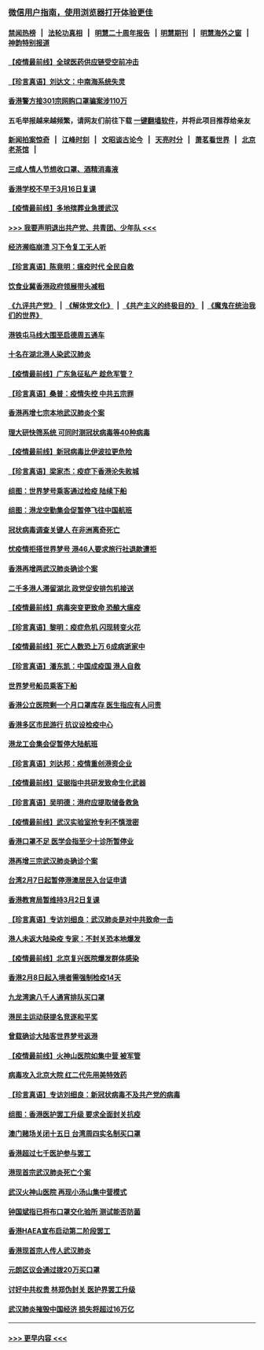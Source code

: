 ### [微信用户指南，使用浏览器打开体验更佳](https://github.com/gfw-breaker/banned-news1/blob/master/indexes/wechat-guide.md?t=0)
#### [禁闻热榜](热点新闻.md?t=0)  &nbsp;&nbsp;|&nbsp;&nbsp; [法轮功真相](https://github.com/gfw-breaker/truth/blob/master/README.md?t=0) &nbsp;&nbsp;|&nbsp;&nbsp; [明慧二十周年报告](https://github.com/gfw-breaker/mh-reports/blob/master/README.md?t=0) &nbsp;&nbsp;|&nbsp;&nbsp;[明慧期刊](https://github.com/gfw-breaker/mh-qikan) &nbsp;&nbsp;|&nbsp;&nbsp; [明慧海外之窗](https://github.com/gfw-breaker/mh-news/blob/master/README.md?t=0) &nbsp;&nbsp;|&nbsp;&nbsp; [神韵特别报道](https://github.com/gfw-breaker/mh-news/blob/master/shenyun.md?t=0)
#### [【疫情最前线】全球医药供应链受空前冲击](../pages/nsc415/n11869614.md?t=02162102) 
#### [【珍言真语】刘达文：中南海系统失灵](../pages/nsc415/n11869465.md?t=02162102) 
#### [香港警方接301宗网购口罩骗案涉110万](../pages/nsc415/n11867572.md?t=02162102) 
#### 五毛举报越来越频繁，请网友们前往下载 [一键翻墙软件](https://github.com/gfw-breaker/ssr-accounts)，并将此项目推荐给亲友
#### [新闻拍案惊奇](https://github.com/gfw-breaker/banned-news1/blob/master/pages/link4.md) &nbsp;&nbsp;|&nbsp;&nbsp; [江峰时刻](https://github.com/gfw-breaker/banned-news1/blob/master/pages/link4.md) &nbsp;&nbsp;|&nbsp;&nbsp; [文昭谈古论今](https://github.com/gfw-breaker/banned-news1/blob/master/pages/link4.md) &nbsp;&nbsp;|&nbsp;&nbsp; [天亮时分](https://github.com/gfw-breaker/banned-news1/blob/master/pages/link4.md) &nbsp;&nbsp;|&nbsp;&nbsp; [萧茗看世界](https://github.com/gfw-breaker/banned-news1/blob/master/pages/link4.md) &nbsp;&nbsp;|&nbsp;&nbsp; [北京老茶馆](https://github.com/gfw-breaker/banned-news1/blob/master/pages/link4.md) &nbsp;&nbsp;|&nbsp;&nbsp; 
#### [三成人情人节想收口罩、酒精消毒液](../pages/nsc415/n11867523.md?t=02162102) 
#### [香港学校不早于3月16日复课](../pages/nsc415/n11867498.md?t=02162102) 
#### [【疫情最前线】多地殡葬业急援武汉](../pages/nsc415/n11866914.md?t=02162102) 
#### [>>> 我要声明退出共产党、共青团、少年队 <<<](https://github.com/begood0513/goodnews/blob/master/quit/letter.md) 
#### [经济濒临崩溃 习下令复工无人听](../pages/nsc415/n11867269.md?t=02162102) 
#### [【珍言真语】陈竟明：瘟疫时代 全民自救](../pages/nsc415/n11866765.md?t=02162102) 
#### [饮食业冀香港政府领展带头减租](../pages/nsc415/n11864876.md?t=02162102) 
#### [《九评共产党》](https://github.com/begood0513/9ping.md/blob/master/README.md) &nbsp;|&nbsp; [《解体党文化》](../../../../jtdwh.md/blob/master/README.md)  &nbsp;|&nbsp; [《共产主义的终极目的》](../../../../gczydzjmd.md/blob/master/README.md) &nbsp;|&nbsp; [《魔鬼在统治我们的世界》](../../../../mgztzwmdsj.md/blob/master/README.md) 
#### [港铁屯马线大围至启德周五通车](../pages/nsc415/n11864842.md?t=02162102) 
#### [十名在湖北港人染武汉肺炎](../pages/nsc415/n11864807.md?t=02162102) 
#### [【疫情最前线】广东急征私产 趁危军管？](../pages/nsc415/n11864205.md?t=02162102) 
#### [【珍言真语】桑普：疫情失控 中共五宗罪](../pages/nsc415/n11864157.md?t=02162102) 
#### [香港再增七宗本地武汉肺炎个案](../pages/nsc415/n11862405.md?t=02162102) 
#### [理大研快筛系统 可同时测冠状病毒等40种病毒](../pages/nsc415/n11862376.md?t=02162102) 
#### [【疫情最前线】新冠病毒比伊波拉更危险](../pages/nsc415/n11862199.md?t=02162102) 
#### [【珍言真语】梁家杰：疫症下香港沦失败城](../pages/nsc415/n11861588.md?t=02162102) 
#### [组图：世界梦号乘客通过检疫 陆续下船](../pages/nsc415/n11858302.md?t=02162102) 
#### [组图：港龙空勤集会促暂停飞往中国航班](../pages/nsc415/n11858190.md?t=02162102) 
#### [冠状病毒调查关键人 在非洲离奇死亡](../pages/nsc415/n11859798.md?t=02162102) 
#### [忧疫情拒搭世界梦号 港46人要求旅行社退款遭拒](../pages/nsc415/n11859849.md?t=02162102) 
#### [香港再增两武汉肺炎确诊个案](../pages/nsc415/n11859833.md?t=02162102) 
#### [二千多港人滞留湖北 政党促安排包机接送](../pages/nsc415/n11859831.md?t=02162102) 
#### [【疫情最前线】病毒突变更致命 恐酿大瘟疫](../pages/nsc415/n11859604.md?t=02162102) 
#### [【珍言真语】黎明：疫症危机 闪现转变火花](../pages/nsc415/n11859199.md?t=02162102) 
#### [【疫情最前线】死亡人数恐上万 6成病逝家中](../pages/nsc415/n11856687.md?t=02162102) 
#### [【珍言真语】潘东凯：中国成疫国 港人自救](../pages/nsc415/n11856962.md?t=02162102) 
#### [世界梦号船员乘客下船](../pages/nsc415/n11856883.md?t=02162102) 
#### [香港公立医院剩一个月口罩库存 医生指应有人问责](../pages/nsc415/n11856875.md?t=02162102) 
#### [香港多区市民游行 抗议设检疫中心](../pages/nsc415/n11856866.md?t=02162102) 
#### [港龙工会集会促暂停大陆航班](../pages/nsc415/n11856840.md?t=02162102) 
#### [【珍言真语】刘达邦：疫情重创港资企业](../pages/nsc415/n11854274.md?t=02162102) 
#### [【疫情最前线】证据指中共研发致命生化武器](../pages/nsc415/n11853087.md?t=02162102) 
#### [【珍言真语】吴明德：港府应提取储备救急](../pages/nsc415/n11852734.md?t=02162102) 
#### [【疫情最前线】武汉实验室抢专利不慎泄密](../pages/nsc415/n11850310.md?t=02162102) 
#### [香港口罩不足 医学会指至少十诊所暂停业](../pages/nsc415/n11850301.md?t=02162102) 
#### [港再增三宗武汉肺炎确诊个案](../pages/nsc415/n11850328.md?t=02162102) 
#### [台湾2月7日起暂停港澳居民入台证申请](../pages/nsc415/n11850304.md?t=02162102) 
#### [香港教育局暂维持3月2日复课](../pages/nsc415/n11850260.md?t=02162102) 
#### [【珍言真语】专访刘细良：武汉肺炎是对中共致命一击](../pages/nsc415/n11849934.md?t=02162102) 
#### [港人未返大陆染疫 专家：不封关恐本地爆发](../pages/nsc415/n11848021.md?t=02162102) 
#### [【疫情最前线】北京复兴医院爆发群体感染](../pages/nsc415/n11847626.md?t=02162102) 
#### [香港2月8日起入境者需强制检疫14天](../pages/nsc415/n11847658.md?t=02162102) 
#### [九龙湾逾八千人通宵排队买口罩](../pages/nsc415/n11847647.md?t=02162102) 
#### [港民主运动获提名竞逐和平奖](../pages/nsc415/n11847633.md?t=02162102) 
#### [曾载确诊大陆客世界梦号返港](../pages/nsc415/n11847608.md?t=02162102) 
#### [【疫情最前线】火神山医院如集中营 被军管](../pages/nsc415/n11847524.md?t=02162102) 
#### [病毒攻入北京大院 红二代先用美特效药](../pages/nsc415/n11847427.md?t=02162102) 
#### [【珍言真语】专访刘细良：新冠状病毒不及共产党的病毒](../pages/nsc415/n11847164.md?t=02162102) 
#### [组图：香港医护罢工升级 要求全面封关抗疫](../pages/nsc415/n11844107.md?t=02162102) 
#### [澳门赌场关闭十五日 台湾周四实名制买口罩](../pages/nsc415/n11845083.md?t=02162102) 
#### [香港超过七千医护参与罢工](../pages/nsc415/n11845051.md?t=02162102) 
#### [港现首宗武汉肺炎死亡个案](../pages/nsc415/n11844998.md?t=02162102) 
#### [武汉火神山医院 再现小汤山集中营模式](../pages/nsc415/n11844763.md?t=02162102) 
#### [钟国斌指已将布口罩交化验所 测试能否防菌](../pages/nsc415/n11842783.md?t=02162102) 
#### [香港HAEA宣布启动第二阶段罢工](../pages/nsc415/n11842723.md?t=02162102) 
#### [香港现首宗人传人武汉肺炎](../pages/nsc415/n11842766.md?t=02162102) 
#### [元朗区议会通过拨20万买口罩](../pages/nsc415/n11842754.md?t=02162102) 
#### [讨好中共权贵 林郑伪封关 医护界罢工升级](../pages/nsc415/n11842359.md?t=02162102) 
#### [武汉肺炎摧毁中国经济 损失将超过16万亿](../pages/nsc415/n11839723.md?t=02162102) 

----
#### [ >>> 更早内容 <<< ](../indexes/nsc415-earlier.md)
